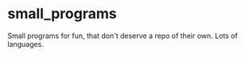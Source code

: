 # small_programs
Small programs for fun, that don't deserve a repo of their own. Lots of languages.
